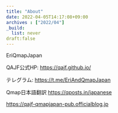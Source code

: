 ```yaml
---
title: "About"
date: 2022-04-05T14:17:08+09:00
archives : ["2022/04"]
_build:
  list: never
draft:false
---
```


EriQmapJapan

QAJF公式HP: https://qajf.github.io/


テレグラム: https://t.me/EriAndQmapJapan

Qmap日本語翻訳 https://qposts.in/japanese

https://qajf-qmapjapan-pub.officialblog.jp
